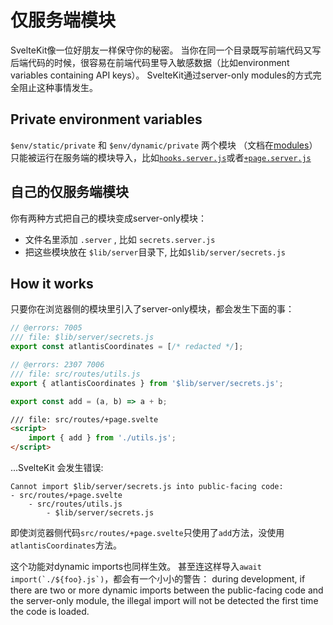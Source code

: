 # 仅服务端模块

SvelteKit像一位好朋友一样保守你的秘密。
当你在同一个目录既写前端代码又写后端代码的时候，很容易在前端代码里导入敏感数据（比如environment variables containing API keys）。
SvelteKit通过server-only modules的方式完全阻止这种事情发生。

## Private environment variables

 `$env/static/private` 和 `$env/dynamic/private` 两个模块 （文档在[modules](/docs/modules)）
只能被运行在服务端的模块导入，比如[`hooks.server.js`](/docs/hooks#server-hooks)或者[`+page.server.js`](/docs/routing#page-page-server-js)

## 自己的仅服务端模块

你有两种方式把自己的模块变成server-only模块：

- 文件名里添加 `.server` , 比如 `secrets.server.js`
- 把这些模块放在 `$lib/server`目录下, 比如`$lib/server/secrets.js`

## How it works

只要你在浏览器侧的模块里引入了server-only模块，都会发生下面的事：

```js
// @errors: 7005
/// file: $lib/server/secrets.js
export const atlantisCoordinates = [/* redacted */];
```

```js
// @errors: 2307 7006
/// file: src/routes/utils.js
export { atlantisCoordinates } from '$lib/server/secrets.js';

export const add = (a, b) => a + b;
```

```html
/// file: src/routes/+page.svelte
<script>
	import { add } from './utils.js';
</script>
```

...SvelteKit 会发生错误:

```
Cannot import $lib/server/secrets.js into public-facing code:
- src/routes/+page.svelte
	- src/routes/utils.js
		- $lib/server/secrets.js
```

即使浏览器侧代码`src/routes/+page.svelte`只使用了`add`方法，没使用`atlantisCoordinates`方法。

这个功能对dynamic imports也同样生效。
甚至连这样导入``await import(`./${foo}.js`)``，都会有一个小小的警告：
during development, 
if there are two or more dynamic imports between the public-facing code and the server-only module, 
the illegal import will not be detected the first time the code is loaded.